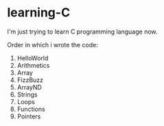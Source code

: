 # learning-C
I'm just trying to learn C programming language now.

Order in which i wrote the code:
1) HelloWorld
2) Arithmetics
3) Array
4) FizzBuzz
5) ArrayND
6) Strings
7) Loops
8) Functions
9) Pointers
